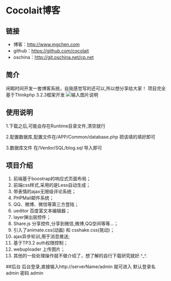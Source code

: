 # Cocolait博客

## 链接
- 博客：http://www.mgchen.com  
- github：https://github.com/cocolait 
- oschina：http://git.oschina.net/cp.net  

## 简介
闲暇时间开发一套博客系统，自我感觉写的还可以,所以想分享给大家！
项目完全基于Thinkphp 3.2.3框架开发
![输入图片说明](http://git.oschina.net/uploads/images/2016/1125/175219_db5f2b9a_588912.png "cocolait博客")


## 使用说明
1.下载之后,可能会存在Runtime目录文件,清空就行

2.配置数据库,配置文件在/APP/Common/database.php 把该填的填好即可

3.数据库文件 在/Verdor/SQL/blog.sql 导入即可

## 项目介绍

1. 前端基于boostrap的响应式页面布局；
1. 前端css样式,采用的是Less自动生成；
1. 带表情的ajax无限级评论系统；
1. PHPMail邮件系统；
1. QQ、微博、微信等第三方登陆；
1. ueditor 百度富文本编辑器；
1. layer弹出层控件；
1. Share.js 分享控件,分享到微信,微博,QQ空间等等...；
1. 引入了animate.css(动画) 和 csshake.css(晃动)；
1. ajax异步轮训,用于消息推送;
1. 基于TP3.2 auth权限控制；
1. webuploader 上传图片；
1. 其他的一些处理操作就不做介绍了，想了解的自行下载研究就好.^_^.

##后台
后台登录,直接输入http://serverName/admin 就可进入
默认登录名 admin 密码 admin

